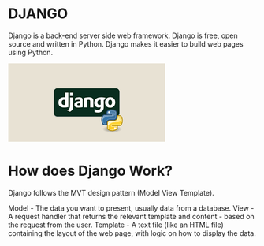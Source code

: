 # DJANGO
Django is a back-end server side web framework.
Django is free, open source and written in Python.
Django makes it easier to build web pages using Python.

![img](https://github.com/RAJGUPTA28/Django-Backend/blob/main/IMG/DJ.png)

# How does Django Work?
Django follows the MVT design pattern (Model View Template).

Model - The data you want to present, usually data from a database.
View - A request handler that returns the relevant template and content - based on the request from the user.
Template - A text file (like an HTML file) containing the layout of the web page, with logic on how to display the data.
